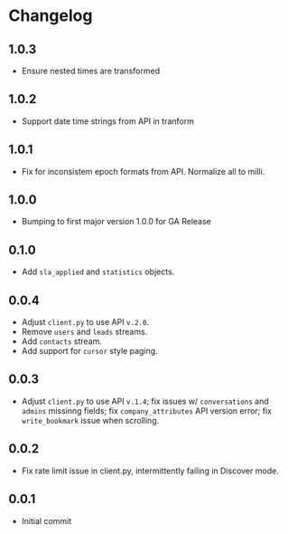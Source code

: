 # Changelog

## 1.0.3
  * Ensure nested times are transformed

## 1.0.2
  * Support date time strings from API in tranform

## 1.0.1
  * Fix for inconsistem epoch formats from API. Normalize all to milli.

## 1.0.0
  * Bumping to first major version 1.0.0 for GA Release

## 0.1.0
  * Add `sla_applied` and `statistics` objects.

## 0.0.4
  * Adjust `client.py` to use API `v.2.0`.
  * Remove `users` and `leads` streams.
  * Add `contacts` stream.
  * Add support for `cursor` style paging.

## 0.0.3
  * Adjust `client.py` to use API `v.1.4`; fix issues w/ `conversations` and `admins` missinng fields; fix `company_attributes` API version error; fix `write_bookmark` issue when scrolling.

## 0.0.2
  * Fix rate limit issue in client.py, intermittently failing in Discover mode.

## 0.0.1
  * Initial commit
